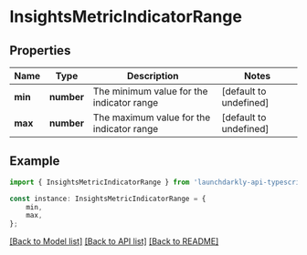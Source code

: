 # InsightsMetricIndicatorRange


## Properties

Name | Type | Description | Notes
------------ | ------------- | ------------- | -------------
**min** | **number** | The minimum value for the indicator range | [default to undefined]
**max** | **number** | The maximum value for the indicator range | [default to undefined]

## Example

```typescript
import { InsightsMetricIndicatorRange } from 'launchdarkly-api-typescript';

const instance: InsightsMetricIndicatorRange = {
    min,
    max,
};
```

[[Back to Model list]](../README.md#documentation-for-models) [[Back to API list]](../README.md#documentation-for-api-endpoints) [[Back to README]](../README.md)
